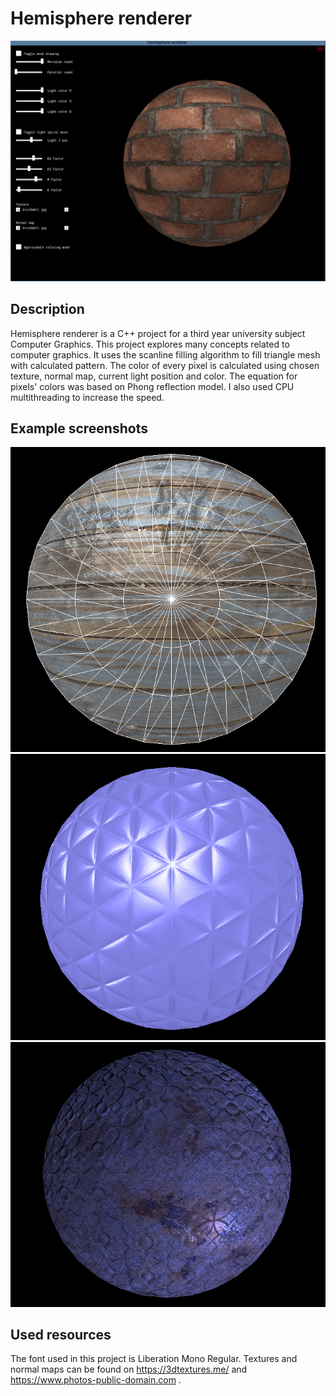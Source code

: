 # Hemisphere renderer
![image](./data/readmeScreenshots/1.png)

## Description
Hemisphere renderer is a C++ project for a third year university subject Computer Graphics. This project explores many concepts related to computer graphics. It uses the scanline filling algorithm to fill triangle mesh with calculated pattern. The color of every pixel is calculated using chosen texture, normal map, current light position and color. The equation for pixels' colors was based on Phong reflection model. I also used CPU multithreading to increase the speed.

## Example screenshots
![](./data/readmeScreenshots/2.png)
![](./data/readmeScreenshots/3.png)
![](./data/readmeScreenshots/4.png)

## Used resources
The font used in this project is Liberation Mono Regular.
Textures and normal maps can be found on https://3dtextures.me/ and https://www.photos-public-domain.com .
